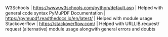W3Schools | https://www.w3schools.com/python/default.asp | Helped with general code syntax
PyMuPDF Documentation | https://pymupdf.readthedocs.io/en/latest/ | Helped with module usage
Stackoverflow | https://stackoverflow.com/ | Helped with URLLIB.request/ request (alternative) module usage alongwith general errors and doubts